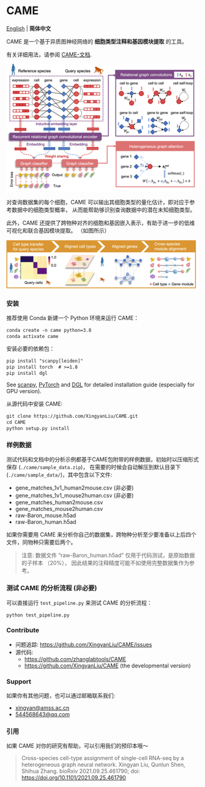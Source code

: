 # CAME

[English](README.md) | **简体中文**

CAME 是一个基于异质图神经网络的 **细胞类型注释和基因模块提取** 的工具。

有关详细用法，请参阅 [CAME-文档](https://xingyanliu.github.io/CAME/index.html).

<img src="docs/_images/Fig1ABC.png" width="600"/>

对查询数据集的每个细胞，CAME 可以输出其细胞类型的量化估计，即对应于参考数据中的细胞类型概率，
从而能帮助够识别查询数据中的潜在未知细胞类型。

此外，CAME 还提供了跨物种对齐的细胞和基因嵌入表示，有助于进一步的低维可视化和联合基因模块提取。
（如图所示）

<img src="docs/_images/Fig1D.png" width="600"/>


### 安装

推荐使用 Conda 新建一个 Python 环境来运行 CAME：

```shell
conda create -n came python=3.8
conda activate came
```

安装必要的依赖包：

```shell
pip install "scanpy[leiden]"
pip install torch  # >=1.8 
pip install dgl  
```

See [scanpy](https://scanpy.readthedocs.io/en/stable/), 
[PyTorch](https://pytorch.org/) and [DGL](https://www.dgl.ai/) 
for detailed installation guide (especially for GPU version).

从源代码中安装 CAME:

```shell
git clone https://github.com/XingyanLiu/CAME.git
cd CAME
python setup.py install
```

### 样例数据

测试代码和文档中的分析示例都基于CAME包附带的样例数据，初始时以压缩形式保存 (`./came/sample_data.zip`)，
在需要的时候会自动解压到默认目录下 (`./came/sample_data/`)，其中包含以下文件:

- gene_matches_1v1_human2mouse.csv (非必要)
- gene_matches_1v1_mouse2human.csv (非必要)
- gene_matches_human2mouse.csv
- gene_matches_mouse2human.csv
- raw-Baron_mouse.h5ad
- raw-Baron_human.h5ad 

如果你需要用 CAME 来分析你自己的数据集，跨物种分析至少要准备以上后四个文件，同物种只需要后两个。

> 注意:
> 数据文件 “raw-Baron_human.h5ad” 仅用于代码测试，是原始数据的子样本 （20%），
> 因此结果的注释精度可能不如使用完整数据集作为参考。

### 测试 CAME 的分析流程 (非必要)

可以直接运行 `test_pipeline.py` 来测试 CAME 的分析流程：

```shell
python test_pipeline.py 
```

### Contribute

* 问题追踪: https://github.com/XingyanLiu/CAME/issues
* 源代码:
  * https://github.com/zhanglabtools/CAME
  * https://github.com/XingyanLiu/CAME (the developmental version)

### Support

如果你有其他问题，也可以通过邮箱联系我们:

* xingyan@amss.ac.cn
* 544568643@qq.com


### 引用

如果 CAME 对你的研究有帮助，可以引用我们的预印本哦～

> Cross-species cell-type assignment of single-cell RNA-seq by a heterogeneous graph neural network.
   Xingyan Liu, Qunlun Shen, Shihua Zhang.
   bioRxiv 2021.09.25.461790; doi: https://doi.org/10.1101/2021.09.25.461790

